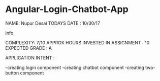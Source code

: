 # Angular-Login-Chatbot-App

NAME: Nupur Desai
TODAYS DATE : 10/30/17

Info

COMPLEXITY: 7/10
APPROX HOURS INVESTED IN ASSIGNMENT : 10
EXPECTED GRADE : A

APPLICATION INTENT :

-creating login component
-creating chatbot component
-creating two-button component
